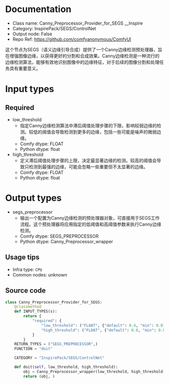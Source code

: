 
# Documentation
- Class name: Canny_Preprocessor_Provider_for_SEGS __Inspire
- Category: InspirePack/SEGS/ControlNet
- Output node: False
- Repo Ref: https://github.com/comfyanonymous/ComfyUI

这个节点为SEGS（语义边缘引导合成）提供了一个Canny边缘检测预处理器，旨在增强图像边缘，以获得更好的分割和合成效果。Canny边缘检测是一种流行的边缘检测算法，能够有效地识别图像中的边缘特征，对于后续的图像分割和处理任务具有重要意义。

# Input types
## Required
- low_threshold
    - 指定Canny边缘检测算法中滞后阈值处理步骤的下限，影响较弱边缘的检测。较低的阈值会导致检测到更多的边缘，包括一些可能是噪声的微弱边缘。
    - Comfy dtype: FLOAT
    - Python dtype: float
- high_threshold
    - 定义滞后阈值处理步骤的上限，决定最显著边缘的检测。较高的阈值会导致只检测到最强的边缘，可能会忽略一些重要但不太显著的边缘。
    - Comfy dtype: FLOAT
    - Python dtype: float

# Output types
- segs_preprocessor
    - 输出一个配置为Canny边缘检测的预处理器对象，可直接用于SEGS工作流程。这个预处理器将应用指定的低阈值和高阈值参数来执行Canny边缘检测。
    - Comfy dtype: SEGS_PREPROCESSOR
    - Python dtype: Canny_Preprocessor_wrapper


## Usage tips
- Infra type: `CPU`
- Common nodes: unknown


## Source code
```python
class Canny_Preprocessor_Provider_for_SEGS:
    @classmethod
    def INPUT_TYPES(s):
        return {
            "required": {
                "low_threshold": ("FLOAT", {"default": 0.4, "min": 0.01, "max": 0.99, "step": 0.01}),
                "high_threshold": ("FLOAT", {"default": 0.8, "min": 0.01, "max": 0.99, "step": 0.01})
            }
        }
    RETURN_TYPES = ("SEGS_PREPROCESSOR",)
    FUNCTION = "doit"

    CATEGORY = "InspirePack/SEGS/ControlNet"

    def doit(self, low_threshold, high_threshold):
        obj = Canny_Preprocessor_wrapper(low_threshold, high_threshold)
        return (obj, )

```
